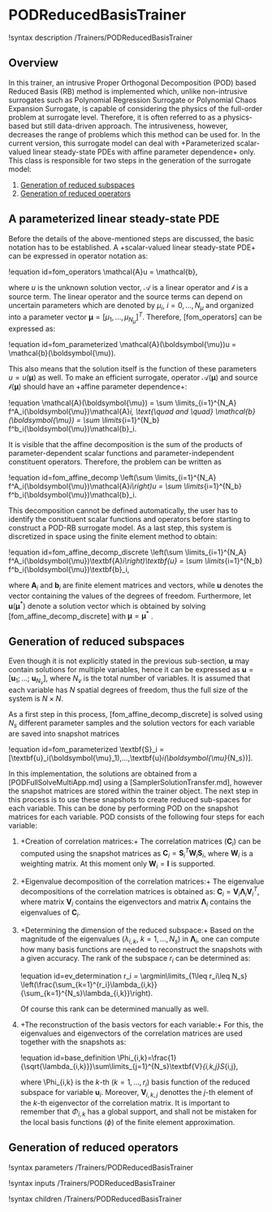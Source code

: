 # PODReducedBasisTrainer

!syntax description /Trainers/PODReducedBasisTrainer

## Overview

In this trainer, an intrusive Proper Orthogonal Decomposition (POD) based Reduced Basis (RB) method
is implemented which, unlike non-intrusive surrogates such as Polynomial Regression Surrogate or
Polynomial Chaos Expansion Surrogate, is capable of considering the physics of the full-order problem
at surrogate level. Therefore, it is often referred to as a physics-based but still data-driven approach.
The intrusiveness, however, decreases the range of problems which this method can be used for.
In the current version, this surrogate model can deal with
+Parameterized scalar-valued linear steady-state PDEs with affine parameter dependence+ only.
This class is responsible for two steps in the generation of the surrogate model:

1. [Generation of reduced subspaces](#generation-of-reduced-subspaces)
2. [Generation of reduced operators](#generation-of-reduced-operators)

## A parameterized linear steady-state PDE

Before the details of the above-mentioned steps are discussed, the basic notation
has to be established. A +scalar-valued linear steady-state PDE+ can be expressed in
operator notation as:

!equation id=fom_operators
\mathcal{A}u = \mathcal{b},

where $u$ is the unknown solution vector, $\mathcal{A}$ is a linear operator and
$\mathcal{b}$ is a source term. The linear operator and the source terms can
depend on uncertain parameters which are denoted by $\mu_i,~i=0,...,N_\mu$ and
organized into a parameter vector $\boldsymbol{\mu} = [\mu_1,...,\mu_{N_\mu}]^T$.
Therefore, [fom_operators] can be expressed as:

!equation id=fom_parameterized
\mathcal{A}(\boldsymbol{\mu})u = \mathcal{b}(\boldsymbol{\mu}).

This also means that the solution itself is the function of these parameters
$u=u(\boldsymbol{\mu})$ as well. To make an efficient surrogate, operator
$\mathcal{A}(\boldsymbol{\mu})$ and source $\mathcal{b}(\boldsymbol{\mu})$ should
have an +affine parameter dependence+:

!equation
\mathcal{A}(\boldsymbol{\mu})
= \sum \limits_{i=1}^{N_A} f^A_i(\boldsymbol{\mu})\mathcal{A}_i,
\text{\quad and \quad} \mathcal{b}(\boldsymbol{\mu})
= \sum \limits_{i=1}^{N_b} f^b_i(\boldsymbol{\mu})\mathcal{b}_i.

It is visible that the affine decomposition is the sum of the products of parameter-dependent
scalar functions and parameter-independent constituent operators. Therefore, the problem
can be written as

!equation id=fom_affine_decomp
\left(\sum \limits_{i=1}^{N_A} f^A_i(\boldsymbol{\mu})\mathcal{A}_i\right)u =
\sum \limits_{i=1}^{N_b} f^b_i(\boldsymbol{\mu})\mathcal{b}_i.

This decomposition cannot be defined automatically, the user has to identify the constituent
scalar functions and operators before starting to construct a POD-RB surrogate model.
As a last step, this system is discretized in space using the finite element method to obtain:

!equation id=fom_affine_decomp_discrete
\left(\sum \limits_{i=1}^{N_A} f^A_i(\boldsymbol{\mu})\textbf{A}_i\right)\textbf{u} =
\sum \limits_{i=1}^{N_b} f^b_i(\boldsymbol{\mu})\textbf{b}_i,

where $\textbf{A}_i$  and $\textbf{b}_i$ are finite element matrices and vectors,
while $\textbf{u}$ denotes the vector containing the values of the degrees of freedom.
Furthermore, let $\textbf{u}(\boldsymbol{\mu}^* )$ denote a solution vector which is
obtained by solving [fom_affine_decomp_discrete] with $\boldsymbol{\mu}=\boldsymbol{\mu}^* ~$.

## Generation of reduced subspaces

Even though it is not explicitly stated in the previous sub-section, $\textbf{u}$ may
contain solutions for multiple variables, hence it can be expressed as
$\textbf{u}=[\textbf{u}_1;...;~\textbf{u}_{N_v}]$, where $N_v$ is the total number of variables.
It is assumed that each variable has $N$ spatial degrees of freedom, thus the full size of the
system is $N\times N$.

As a first step in this process, [fom_affine_decomp_discrete] is solved using $N_s$
different parameter samples and the solution vectors for each variable are saved into
snapshot matrices

!equation id=fom_parameterized
\textbf{S}_i = [\textbf{u}_i(\boldsymbol{\mu}_1),...,\textbf{u}_i(\boldsymbol{\mu}_{N_s})].

In this implementation, the solutions are obtained from a [PODFullSolveMultiApp.md] using a
[SamplerSolutionTransfer.md], however the snapshot matrices are stored within the trainer object.
The next step in this process is to use these snapshots to create reduced sub-spaces for
each variable. This can be done by performing POD on the snapshot matrices for each variable.
POD consists of the following four steps for each variable:

1. +Creation of correlation matrices:+ The correlation matrices ($\textbf{C}_i$) can be computed
   using the snapshot matrices as $\textbf{C}_i=\textbf{S}_i^T \textbf{W}_i \textbf{S}_i$,
   where $\textbf{W}_i$ is a weighting matrix. At this moment only $\textbf{W}_i = \textbf{I}$ is
   supported.
2. +Eigenvalue decomposition of the correlation matrices:+ The eigenvalue decompositions of the
   correlation matrices is obtained as: $\textbf{C}_i = \textbf{V}_i\boldsymbol{\Lambda}_i\textbf{V}^T_i$,
   where matrix $\textbf{V}_i$ contains the eigenvectors and matrix $\boldsymbol{\Lambda}_i$
   contains the eigenvalues of $\textbf{C}_i$.
3. +Determining the dimension of the reduced subspace:+ Based on the magnitude of the
   eigenvalues ($\lambda_{i,k},~k=1,...,N_s$) in $\boldsymbol{\Lambda}_i$, one can compute how many basis functions
   are needed to reconstruct the snapshots with a given accuracy. The rank of the subspace
   $r_i$ can be determined as:

   !equation id=ev_determination
   r_i = \argmin\limits_{1\leq r_i\leq N_s}
   \left(\frac{\sum_{k=1}^{r_i}\lambda_{i,k}}{\sum_{k=1}^{N_s}\lambda_{i,k}}\right).

   Of course this rank can be determined manually as well.
4. +The reconstruction of the basis vectors for each variable:+ For this, the eigenvalues and
   eigenvectors of the correlation matrices are used together with the snapshots as:

   !equation id=base_definition
   \Phi_{i,k}=\frac{1}{\sqrt{\lambda_{i,k}}}\sum\limits_{j=1}^{N_s}\textbf{V}_{i,k,j}S_{i,j},

   where \Phi_{i,k} is the $k$-th ($k=1,...,r_i$) basis function of the reduced subspace for
   variable $\textbf{u}_i$. Moreover, $\textbf{V}_{i,k,j}$ denottes the $j$-th element of
   the $k$-th eigenvector of the correlation matrix. It is important to remember that
   $\Phi_{i,k}$ has a global support, and shall not be mistaken for the local
   basis functions ($\phi$) of the finite element approximation.


## Generation of reduced operators

!syntax parameters /Trainers/PODReducedBasisTrainer

!syntax inputs /Trainers/PODReducedBasisTrainer

!syntax children /Trainers/PODReducedBasisTrainer
